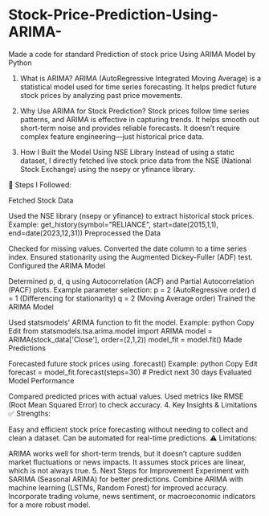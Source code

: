 # Stock-Price-Prediction-Using-ARIMA-
Made a code for standard Prediction of stock price Using ARIMA Model by Python 
1. What is ARIMA?
ARIMA (AutoRegressive Integrated Moving Average) is a statistical model used for time series forecasting. It helps predict future stock prices by analyzing past price movements.

2. Why Use ARIMA for Stock Prediction?
Stock prices follow time series patterns, and ARIMA is effective in capturing trends.
It helps smooth out short-term noise and provides reliable forecasts.
It doesn’t require complex feature engineering—just historical price data.
3. How I Built the Model Using NSE Library
Instead of using a static dataset, I directly fetched live stock price data from the NSE (National Stock Exchange) using the nsepy or yfinance library.

🔹 Steps I Followed:

Fetched Stock Data

Used the NSE library (nsepy or yfinance) to extract historical stock prices.
Example: get_history(symbol="RELIANCE", start=date(2015,1,1), end=date(2023,12,31))
Preprocessed the Data

Checked for missing values.
Converted the date column to a time series index.
Ensured stationarity using the Augmented Dickey-Fuller (ADF) test.
Configured the ARIMA Model

Determined p, d, q using Autocorrelation (ACF) and Partial Autocorrelation (PACF) plots.
Example parameter selection:
p = 2 (AutoRegressive order)
d = 1 (Differencing for stationarity)
q = 2 (Moving Average order)
Trained the ARIMA Model

Used statsmodels' ARIMA function to fit the model.
Example:
python
Copy
Edit
from statsmodels.tsa.arima.model import ARIMA
model = ARIMA(stock_data['Close'], order=(2,1,2))
model_fit = model.fit()
Made Predictions

Forecasted future stock prices using .forecast()
Example:
python
Copy
Edit
forecast = model_fit.forecast(steps=30)  # Predict next 30 days
Evaluated Model Performance

Compared predicted prices with actual values.
Used metrics like RMSE (Root Mean Squared Error) to check accuracy.
4. Key Insights & Limitations
✅ Strengths:

Easy and efficient stock price forecasting without needing to collect and clean a dataset.
Can be automated for real-time predictions.
⚠️ Limitations:

ARIMA works well for short-term trends, but it doesn’t capture sudden market fluctuations or news impacts.
It assumes stock prices are linear, which is not always true.
5. Next Steps for Improvement
Experiment with SARIMA (Seasonal ARIMA) for better predictions.
Combine ARIMA with machine learning (LSTMs, Random Forest) for improved accuracy.
Incorporate trading volume, news sentiment, or macroeconomic indicators for a more robust model.
